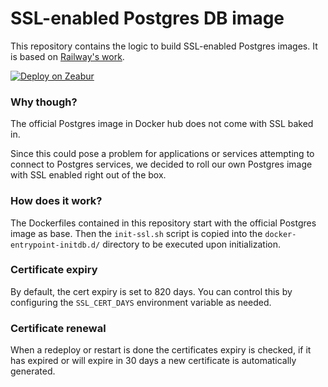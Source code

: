 # SSL-enabled Postgres DB image

This repository contains the logic to build SSL-enabled Postgres images. It is based on [Railway's work](https://github.com/railwayapp-templates/postgres-ssl).

[![Deploy on Zeabur](https://zeabur.com/button.svg)](https://zeabur.com/templates/QDRPA5)

### Why though?

The official Postgres image in Docker hub does not come with SSL baked in.

Since this could pose a problem for applications or services attempting to connect to Postgres services, we decided to roll our own Postgres image with SSL enabled right out of the box.

### How does it work?

The Dockerfiles contained in this repository start with the official Postgres image as base.  Then the `init-ssl.sh` script is copied into the `docker-entrypoint-initdb.d/` directory to be executed upon initialization.

### Certificate expiry

By default, the cert expiry is set to 820 days. You can control this by configuring the `SSL_CERT_DAYS` environment variable as needed.

### Certificate renewal

When a redeploy or restart is done the certificates expiry is checked, if it has expired or will expire in 30 days a new certificate is automatically generated.
